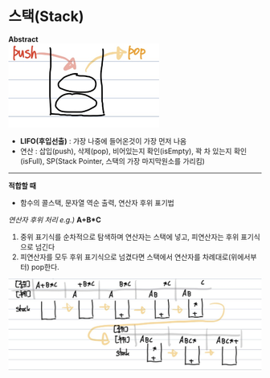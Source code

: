# 스택(Stack)
**Abstract**  
<img width="300" src="./images/Stack.jpg">
  - **LIFO(후입선출)** : 가장 나중에 들어온것이 가장 먼저 나옴
  - 연산 : 삽입(push), 삭제(pop), 비어있는지 확인(isEmpty), 꽉 차 있는지 확인(isFull), SP(Stack Pointer, 스택의 가장 마지막원소를 가리킴)

---
**적합할 때**
  - 함수의 콜스택, 문자열 역순 출력, 연산자 후위 표기법

*연산자 후위 처리 e.g.)* **A+B*C**
1. 중위 표기식를 순차적으로 탐색하며 연산자는 스택에 넣고, 피연산자는 후위 표기식으로 넘긴다
2. 피연산자를 모두 후위 표기식으로 넘겼다면 스택에서 연산자를 차례대로(위에서부터) pop한다.
<img width="600" src="./images/StackPreOrder.jpg">
